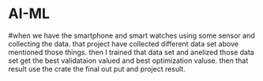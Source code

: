 # AI-ML

#when we have the smartphone and smart watches using some sensor and collecting the data. that project have collected different data set above mentioned those things. then I trained that data set and anelized those data set get the best validataion valued and best optimization valuse. then that result use the crate the final out put and project result.
